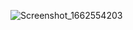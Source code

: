 ![Screenshot_1662554203](https://user-images.githubusercontent.com/67348445/188883783-b9aa4163-9b04-4bdc-a4db-69409a2afacb.png)
